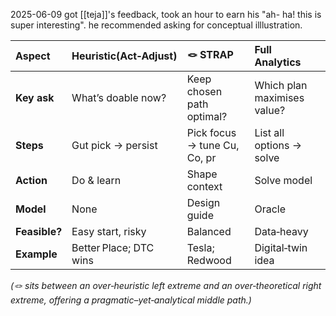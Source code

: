 2025-06-09
got [[teja]]'s feedback, took an hour to earn his "ah- ha! this is super interesting". he recommended asking for conceptual illlustration.


|**Aspect**|**Heuristic**(Act‑Adjust)|**🪢 STRAP**|**Full Analytics**|
|:--|:--|:--|:--|
|**Key ask**|What’s doable now?|Keep chosen path optimal?|Which plan maximises value?|
|**Steps**|Gut pick → persist|Pick focus → tune Cu, Co, pr|List all options → solve|
|**Action**|Do & learn|Shape context|Solve model|
|**Model**|None|Design guide|Oracle|
|**Feasible?**|Easy start, risky|Balanced|Data‑heavy|
|**Example**|Better Place; DTC wins|Tesla; Redwood|Digital‑twin idea|

_(🪢 sits between an over‑heuristic left extreme and an over‑theoretical right extreme, offering a pragmatic–yet‑analytical middle path.)_
